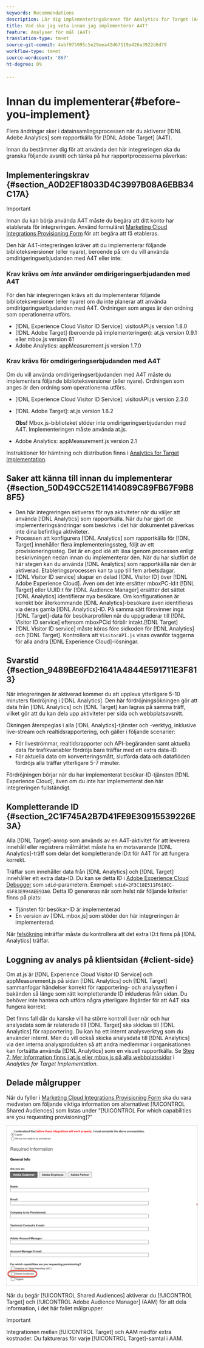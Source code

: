 ```yaml
---
keywords: Recommendations
description: Lär dig implementeringskraven för Analytics for Target (A4T) och vad du bör tänka på innan du implementerar den här integreringen.
title: Vad ska jag veta innan jag implementerar A4T?
feature: Analyser för mål (A4T)
translation-type: tm+mt
source-git-commit: 4abf975095c5e29eea42d67119a426a3922d8d79
workflow-type: tm+mt
source-wordcount: '867'
ht-degree: 0%

---
```



# Innan du implementerar{#before-you-implement}

Flera ändringar sker i datainsamlingsprocessen när du aktiverar [!DNL Adobe Analytics] som rapportkälla för [!DNL Adobe Target] (A4T).

Innan du bestämmer dig för att använda den här integreringen ska du granska följande avsnitt och tänka på hur rapportprocesserna påverkas:

## Implementeringskrav {#section_A0D2EF18033D4C3997B08A6EBB34C17A}

>[!IMPORTANT]
>
>Innan du kan börja använda A4T måste du begära att ditt konto har etablerats för integreringen. Använd formuläret [Marketing Cloud Integrations Provisioning Form](https://www.adobe.com/go/audiences) för att begära att få etableras.

Den här A4T-integreringen kräver att du implementerar följande biblioteksversioner (eller nyare), beroende på om du vill använda omdirigeringserbjudanden med A4T eller inte:

### Krav krävs om *inte* använder omdirigeringserbjudanden med A4T

För den här integreringen krävs att du implementerar följande biblioteksversioner (eller nyare) om du inte planerar att använda omdirigeringserbjudanden med A4T. Ordningen som anges är den ordning som operationerna utförs.

* [!DNL Experience Cloud Visitor ID Service]: visitorAPI.js version 1.8.0
* [!DNL Adobe Target] (beroende på implementeringen): at.js version 0.9.1 eller mbox.js version 61
* Adobe Analytics: appMeasurement.js version 1.7.0

### Krav krävs för omdirigeringserbjudanden med A4T

Om du vill använda omdirigeringserbjudanden med A4T måste du implementera följande biblioteksversioner (eller nyare). Ordningen som anges är den ordning som operationerna utförs.

* [!DNL Experience Cloud Visitor ID Service]: visitorAPI.js version 2.3.0
* [!DNL Adobe Target]: at.js version 1.6.2

   **Obs!** Mbox.js-biblioteket stöder inte omdirigeringserbjudanden med A4T. Implementeringen måste använda at.js.

* Adobe Analytics: appMeasurement.js version 2.1

Instruktioner för hämtning och distribution finns i [Analytics for Target Implementation](/help/c-integrating-target-with-mac/a4t/a4timplementation.md).

## Saker att känna till innan du implementerar {#section_50D49CC52E11414089C89FB67F9B88F5}

* Den här integreringen aktiveras för nya aktiviteter när du väljer att använda [!DNL Analytics] som rapportkälla. När du har gjort de implementeringsändringar som beskrivs i det här dokumentet påverkas inte dina befintliga aktiviteter.
* Processen att konfigurera [!DNL Analytics] som rapportkälla för [!DNL Target] innehåller flera implementeringssteg, följt av ett provisioneringssteg. Det är en god idé att läsa igenom processen enligt beskrivningen nedan innan du implementerar den. När du har slutfört de här stegen kan du använda [!DNL Analytics] som rapportkälla när den är aktiverad. Etableringsprocessen kan ta upp till fem arbetsdagar.
* [!DNL Visitor ID service] skapar en delad [!DNL Visitor ID] över [!DNL Adobe Experience Cloud]. Även om det inte ersätter mboxPC-id:t [!DNL Target] eller UUID:t för [!DNL Audience Manager] ersätter det sättet [!DNL Analytics] identifierar nya besökare. Om konfigurationen är korrekt bör återkommande [!DNL Analytics]-besökare även identifieras via deras gamla [!DNL Analytics]-ID. På samma sätt försvinner inga [!DNL Target]-data för besökarprofilen när du uppgraderar till [!DNL Visitor ID service] eftersom mboxPCid förblir intakt.[!DNL Target]
* [!DNL Visitor ID service] måste köras före sidkoden för [!DNL Analytics] och [!DNL Target]. Kontrollera att `VisitorAPI.js` visas ovanför taggarna för alla andra [!DNL Experience Cloud]-lösningar.

## Svarstid {#section_9489BE6FD21641A4844E591711E3F813}

När integreringen är aktiverad kommer du att uppleva ytterligare 5-10 minuters fördröjning i [!DNL Analytics]. Den här fördröjningsökningen gör att data från [!DNL Analytics] och [!DNL Target] kan lagras på samma träff, vilket gör att du kan dela upp aktiviteter per sida och webbplatsavsnitt.

Ökningen återspeglas i alla [!DNL Analytics]-tjänster och -verktyg, inklusive live-stream och realtidsrapportering, och gäller i följande scenarier:

* För liveströmmar, realtidsrapporter och API-begäranden samt aktuella data för trafikvariabler fördröjs bara träffar med ett extra data-ID.
* För aktuella data om konverteringsmått, slutförda data och dataflöden fördröjs alla träffar ytterligare 5-7 minuter.

Fördröjningen börjar när du har implementerat besökar-ID-tjänsten [!DNL Experience Cloud], även om du inte har implementerat den här integreringen fullständigt.

## Kompletterande ID {#section_2C1F745A2B7D41FE9E30915539226E3A}

Alla [!DNL Target]-anrop som används av en A4T-aktivitet för att leverera innehåll eller registrera målmåttet måste ha en motsvarande [!DNL Analytics]-träff som delar det kompletterande ID:t för A4T för att fungera korrekt.

Träffar som innehåller data från [!DNL Analytics] och [!DNL Target] innehåller ett extra data-ID. Du kan se detta ID i [Adobe Experience Cloud Debugger](https://experienceleague.adobe.com/docs/debugger/using/experience-cloud-debugger.html) som `sdid`-parametern. Exempel: `sdid=2F3C18E511F618CC-45F83E994AEE93A0`. Detta ID genereras när som helst när följande kriterier finns på plats:

* Tjänsten för besökar-ID är implementerad
* En version av [!DNL mbox.js] som stöder den här integreringen är implementerad.

När [felsökning](/help/c-integrating-target-with-mac/a4t/c-a4t-troubleshooting/a4t-troubleshooting.md) inträffar måste du kontrollera att det extra ID:t finns på [!DNL Analytics] träffar.

## Loggning av analys på klientsidan {#client-side}

Om at.js är [!DNL Experience Cloud Visitor ID Service] och appMeasurement.js på sidan [!DNL Analytics] och [!DNL Target] sammanfogar händelser korrekt för rapportering- och analyssyften i bakänden så länge som rätt kompletterande ID inkluderas från sidan. Du behöver inte hantera och utföra några ytterligare åtgärder för att A4T ska fungera korrekt.

Det finns fall där du kanske vill ha större kontroll över när och hur analysdata som är relaterade till [!DNL Target] ska skickas till [!DNL Analytics] för rapportering. Du kan ha ett internt analysverktyg som du använder internt. Men du vill också skicka analysdata till [!DNL Analytics] via den interna analysprodukten så att andra medlemmar i organisationen kan fortsätta använda [!DNL Analytics] som en visuell rapportkälla. Se [Steg 7: Mer information finns i at.js eller mbox.js på alla webbplatssidor](/help/c-integrating-target-with-mac/a4t/a4timplementation.md#step7) i *Analytics for Target Implementation*.

## Delade målgrupper

När du fyller i [Marketing Cloud Integrations Provisioning Form](https://www.adobe.com/go/audiences) ska du vara medveten om följande viktiga information om alternativet [!UICONTROL Shared Audiences] som listas under &quot;[!UICONTROL For which capabilities are you requesting provisioning]?&quot;

![Formulär för förfrågningar](/help/c-integrating-target-with-mac/a4t/assets/request-form.png)

När du begär [!UICONTROL Shared Audiences] aktiverar du [!UICONTROL Target] och [!UICONTROL Adobe Audience Manager] (AAM) för att dela information, i det här fallet målgrupper.

>[!IMPORTANT]
>
>Integrationen mellan [!UICONTROL Target] och AAM medför extra kostnader. Du faktureras för varje [!UICONTROL Target]-samtal i AAM.
